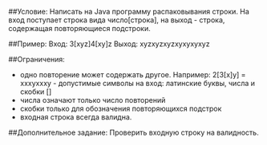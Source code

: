 ##Условие:
Написать на Java программу распаковывания строки. На вход поступает строка вида число[строка], на выход - строка, содержащая повторяющиеся подстроки.

##Пример:
Вход: 3[xyz]4[xy]z
Выход: xyzxyzxyzxyxyxyxyz

##Ограничения:
- одно повторение может содержать другое. Например: 2[3[x]y] = xxxyxxxy - допустимые символы на вход: латинские буквы, числа и скобки []
- числа означают только число повторений
- скобки только для обозначения повторяющихся подстрок
- входная строка всегда валидна.
 
##Дополнительное задание:
Проверить входную строку на валидность.
